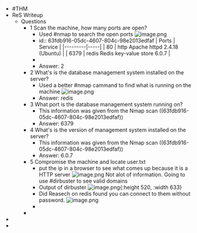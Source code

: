 - #THM
- ReS Writeup
	- Questions
		- 1 Scan the machine, how many ports are open?
			- Used #nmap to search the open ports ![image.png](../assets/image_1677571860527_0.png)
			- id:: 63fdb916-05dc-4607-804c-98e2013edfaf
			  | Ports      | Service |
			  |---------|-----|
			  | 80      | http Apache httpd 2.4.18 (Ubuntu)  | 
			  | 6379      | redis   Redis key-value store 6.0.7  |
			-
			- Answer: 2
		- 2 What's is the database management system installed on the server?
			- Used a better #nmap cammand to find what is running on the machine ![image.png](../assets/image_1677572202497_0.png)
			- Answer: redis
		- 3 What port is the database management system running on?
			- This information was given from the Nmap scan ((63fdb916-05dc-4607-804c-98e2013edfaf))
			- Answer: 6379
		- 4 What's is the version of management system installed on the server?
			- This information was given from the Nmap scan ((63fdb916-05dc-4607-804c-98e2013edfaf))
			- Answer: 6.0.7
		- 5 Compromise the machine and locate user.txt
			- put the ip in a browser to see what comes up because it is a HTTP server ![image.png](../assets/image_1677573016497_0.png) Not alot of information. Going to use #dirbuster to see valid domains
			- Output of dirbuster 
			  ![image.png](../assets/image_1677573966630_0.png){:height 520, :width 633}
			- Did Reasech on redis found you can connect to them without password.
			  ![image.png](../assets/image_1677575156885_0.png)
			-
		-
-
-